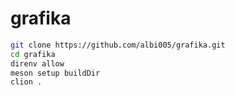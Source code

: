 # grafika

```bash
git clone https://github.com/albi005/grafika.git
cd grafika
direnv allow
meson setup buildDir
clion .
```